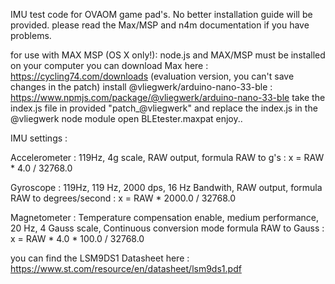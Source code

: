 IMU test code for OVAOM game pad's. No better installation guide will be provided. please read the Max/MSP and n4m documentation if you have problems.

for use with MAX MSP (OS X only!):
node.js and MAX/MSP must be installed on your computer
you can download Max here : https://cycling74.com/downloads (evaluation version, you can't save changes in the patch)
install @vliegwerk/arduino-nano-33-ble : https://www.npmjs.com/package/@vliegwerk/arduino-nano-33-ble
take the index.js file in provided "patch_@vliegwerk" and replace the index.js in the @vliegwerk node module
open BLEtester.maxpat
enjoy..

IMU settings : 

Accelerometer : 
119Hz, 4g scale, RAW output, 
formula RAW to g's : x = RAW * 4.0 / 32768.0

Gyroscope :
119Hz, 119 Hz, 2000 dps, 16 Hz Bandwith, RAW output,
formula RAW to degrees/second : x = RAW * 2000.0 / 32768.0

Magnetometer :
Temperature compensation enable, medium performance, 20 Hz, 4 Gauss scale, Continuous conversion mode
formula RAW to Gauss : x = RAW * 4.0 * 100.0 / 32768.0

you can find the LSM9DS1 Datasheet here : https://www.st.com/resource/en/datasheet/lsm9ds1.pdf